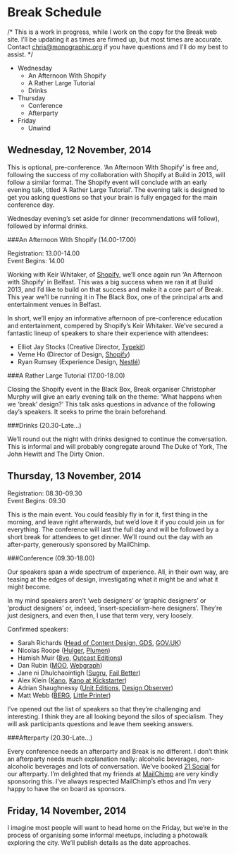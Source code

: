 Break Schedule
==============

/* This is a work in progress, while I work on the copy for the Break web site. I’ll be updating it as times are firmed up, but most times are accurate. Contact chris@monographic.org if you have questions and I’ll do my best to assist. */

+ Wednesday
  + An Afternoon With Shopify
  + A Rather Large Tutorial
  + Drinks
+ Thursday
  + Conference
  + Afterparty
+ Friday
  + Unwind


Wednesday, 12 November, 2014
----------------------------

This is optional, pre-conference. ‘An Afternoon With Shopify’ is free and, following the success of my collaboration with Shopify at Build in 2013, will follow a similar format. The Shopify event will conclude with an early evening talk, titled ‘A Rather Large Tutorial’. The evening talk is designed to get you asking questions so that your brain is fully engaged for the main conference day.

Wednesday evening’s set aside for dinner (recommendations will follow), followed by informal drinks.


###An Afternoon With Shopify (14.00-17.00)

Registration: 13.00-14.00  
Event Begins: 14.00  

Working with Keir Whitaker, of [Shopify](http://www.shopify.com), we’ll once again run ‘An Afternoon with Shopify’ in Belfast. This was a big success when we ran it at Build 2013, and I’d like to build on that success and make it a core part of Break. This year we’ll be running it in The Black Box, one of the principal arts and entertainment venues in Belfast.

In short, we’ll enjoy an informative afternoon of pre-conference education and entertainment, compered by Shopify’s Keir Whitaker. We’ve secured a fantastic lineup of speakers to share their experience with attendees:

+ Elliot Jay Stocks (Creative Director, [Typekit](https://typekit.com))
+ Verne Ho (Director of Design, [Shopify](http://www.shopify.com))
+ Ryan Rumsey (Experience Design, [Nestlé](http://www.nestleinstitutehealthsciences.com))


###A Rather Large Tutorial (17.00-18.00)

Closing the Shopify event in the Black Box, Break organiser Christopher Murphy will give an early evening talk on the theme: ‘What happens when we ‘break’ design?’ This talk asks questions in advance of the following day’s speakers. It seeks to prime the brain beforehand.


###Drinks (20.30-Late…)

We’ll round out the night with drinks designed to continue the conversation. This is informal and will probably congregate around The Duke of York, The John Hewitt and The Dirty Onion.


Thursday, 13 November, 2014
---------------------------

Registration: 08.30-09.30  
Event Begins: 09.30  

This is the main event. You could feasibly fly in for it, first thing in the morning, and leave right afterwards, but we’d love it if you could join us for everything. The conference will last the full day and will be followed by a short break for attendees to get dinner. We’ll round out the day with an after-party, generously sponsored by MailChimp.


###Conference (09.30-18.00)

Our speakers span a wide spectrum of experience. All, in their own way, are teasing at the edges of design, investigating what it might be and what it might become.

In my mind speakers aren’t ‘web designers’ or ‘graphic designers’ or ‘product designers’ or, indeed, ‘insert-specialism-here designers’. They’re just designers, and even then, I use that term very, very loosely.

Confirmed speakers:

+ Sarah Richards ([Head of Content Design, GDS](https://gds.blog.gov.uk), [GOV.UK](https://www.gov.uk))
+ Nicolas Roope ([Hulger](http://www.hulger.com), [Plumen](http://plumen.com))
+ Hamish Muir ([8vo](http://www.lars-mueller-publishers.com/en/8vo), [Outcast Editions](http://www.outcasteditions.com))
+ Dan Rubin ([MOO](http://moo.com), [Webgraph](http://danrubin.is))
+ Jane ni Dhulchaointigh ([Sugru](http://sugru.com), [Fail Better](http://sugru.com))
+ Alex Klein ([Kano](http://www.kano.me), [Kano at Kickstarter](https://www.kickstarter.com/projects/alexklein/kano-a-computer-anyone-can-make))
+ Adrian Shaughnessy ([Unit Editions](http://www.uniteditions.com), [Design Observer](http://designobserver.com))
+ Matt Webb ([BERG](http://bergcloud.com), [Little Printer](http://bergcloud.com/littleprinter/))

I’ve opened out the list of speakers so that they’re challenging and interesting. I think they are all looking beyond the silos of specialism. They will ask participants questions and leave them seeking answers.


###Afterparty (20.30-Late…)

Every conference needs an afterparty and Break is no different. I don’t think an afterparty needs much explanation really: alcoholic beverages, non-alcoholic beverages and lots of conversation. We’ve booked [21 Social](http://www.21social.co.uk) for our afterparty. I’m delighted that my friends at [MailChimp](http://mailchimp.com/) are very kindly sponsoring this. I’ve always respected MailChimp’s ethos and I’m very happy to have the on board as sponsors.


Friday, 14 November, 2014
-------------------------

I imagine most people will want to head home on the Friday, but we’re in the process of organising some informal meetups, including a photowalk exploring the city. We’ll publish details as the date approaches.
